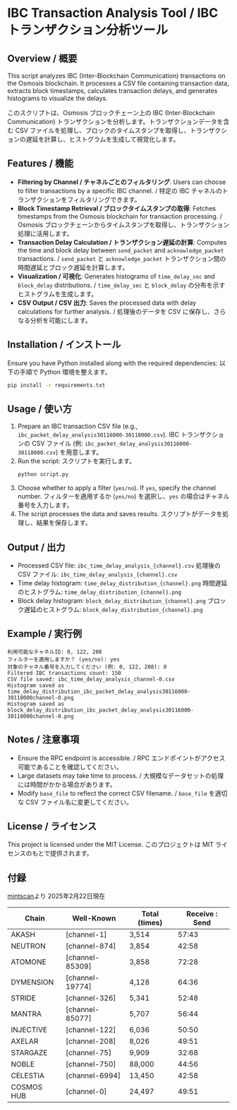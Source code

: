 # IBC Transaction Analysis Tool / IBC トランザクション分析ツール

## Overview / 概要

This script analyzes IBC (Inter-Blockchain Communication) transactions on the Osmosis blockchain. It processes a CSV file containing transaction data, extracts block timestamps, calculates transaction delays, and generates histograms to visualize the delays.

このスクリプトは、Osmosis ブロックチェーン上の IBC (Inter-Blockchain Communication) トランザクションを分析します。トランザクションデータを含む CSV ファイルを処理し、ブロックのタイムスタンプを取得し、トランザクションの遅延を計算し、ヒストグラムを生成して視覚化します。

## Features / 機能

- **Filtering by Channel / チャネルごとのフィルタリング**: Users can choose to filter transactions by a specific IBC channel. / 特定の IBC チャネルのトランザクションをフィルタリングできます。
- **Block Timestamp Retrieval / ブロックタイムスタンプの取得**: Fetches timestamps from the Osmosis blockchain for transaction processing. / Osmosis ブロックチェーンからタイムスタンプを取得し、トランザクション処理に活用します。
- **Transaction Delay Calculation / トランザクション遅延の計算**: Computes the time and block delay between `send_packet` and `acknowledge_packet` transactions. / `send_packet` と `acknowledge_packet` トランザクション間の時間遅延とブロック遅延を計算します。
- **Visualization / 可視化**: Generates histograms of `time_delay_sec` and `block_delay` distributions. / `time_delay_sec` と `block_delay` の分布を示すヒストグラムを生成します。
- **CSV Output / CSV 出力**: Saves the processed data with delay calculations for further analysis. / 処理後のデータを CSV に保存し、さらなる分析を可能にします。

## Installation / インストール

Ensure you have Python installed along with the required dependencies:
以下の手順で Python 環境を整えます。

```bash
pip install -r requirements.txt
```

## Usage / 使い方

1. Prepare an IBC transaction CSV file (e.g., `ibc_packet_delay_analysis30116000-30118000.csv`).
   IBC トランザクションの CSV ファイル (例: `ibc_packet_delay_analysis30116000-30118000.csv`) を用意します。
2. Run the script:
   スクリプトを実行します。
   ```bash
   python script.py
   ```
3. Choose whether to apply a filter (`yes/no`). If `yes`, specify the channel number.
   フィルターを適用するか (`yes/no`) を選択し、`yes` の場合はチャネル番号を入力します。
4. The script processes the data and saves results.
   スクリプトがデータを処理し、結果を保存します。

## Output / 出力

- Processed CSV file: `ibc_time_delay_analysis_{channel}.csv`
  処理後の CSV ファイル: `ibc_time_delay_analysis_{channel}.csv`
- Time delay histogram: `time_delay_distribution_{channel}.png`
  時間遅延のヒストグラム: `time_delay_distribution_{channel}.png`
- Block delay histogram: `block_delay_distribution_{channel}.png`
  ブロック遅延のヒストグラム: `block_delay_distribution_{channel}.png`

## Example / 実行例

```
利用可能なチャネルID: 0, 122, 208
フィルターを適用しますか？ (yes/no): yes
対象のチャネル番号を入力してください (例: 0, 122, 208): 0
Filtered IBC transactions count: 150
CSV file saved: ibc_time_delay_analysis_channel-0.csv
Histogram saved as time_delay_distribution_ibc_packet_delay_analysis30116000-30118000channel-0.png
Histogram saved as block_delay_distribution_ibc_packet_delay_analysis30116000-30118000channel-0.png
```

## Notes / 注意事項

- Ensure the RPC endpoint is accessible. / RPC エンドポイントがアクセス可能であることを確認してください。
- Large datasets may take time to process. / 大規模なデータセットの処理には時間がかかる場合があります。
- Modify `base_file` to reflect the correct CSV filename. / `base_file` を適切な CSV ファイル名に変更してください。

## License / ライセンス

This project is licensed under the MIT License.
このプロジェクトは MIT ライセンスのもとで提供されます。

## 付録
[mintscan](https://www.mintscan.io/osmosis/relayers/)より 2025年2月22日現在

| Chain       | Well-Known      | Total (times)     | Receive : Send |
|------------|----------------|----------------|--------------|
| AKASH      | [channel-1] |  3,514  | 57:43 |
| NEUTRON    | [channel-874] | 3,854 | 42:58 |
| ATOMONE    | [channel-85309] | 3,858  | 72:28 |
| DYMENSION  | [channel-19774] | 4,128 | 64:36 |
| STRIDE     | [channel-326] |  5,341 | 52:48 |
| MANTRA     | [channel-85077] | 5,707 | 56:44 |
| INJECTIVE  | [channel-122] | 6,036 | 50:50 |
| AXELAR     | [channel-208] | 8,026 | 49:51 |
| STARGAZE   | [channel-75]  | 9,909 | 32:68 |
| NOBLE      | [channel-750] | 88,000 | 44:56 |
| CELESTIA   | [channel-6994] | 13,450 | 42:58 |
| COSMOS HUB | [channel-0] | 24,497 | 49:51 |

